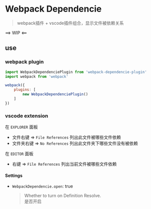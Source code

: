 # Webpack Dependencie
> webpack插件 + vscode插件组合，显示文件被依赖关系

==> WIP <==

## use


### webpack plugin

```js
import WebpackDependenciePlugin from 'webpack-dependencie-plugin'
import webpack from 'webpack'

webpack({
    plugins: [
        new WebpackDependenciePlugin()
    ]
})
```

### vscode extension

在 `EXPLORER` 面板
- 文件右键 => `File References` 列出此文件被哪些文件依赖
- 文件夹右键 => `No References` 列出此文件夹下哪些文件没有被依赖

在 `EDITOR` 面板
- 右键 => `File References` 列出当前文件被哪些文件依赖

#### Settings

* `WebpackDependencie.open`: true 
    > Whether to turn on Definition Resolve.<br/>
    > 是否开启

